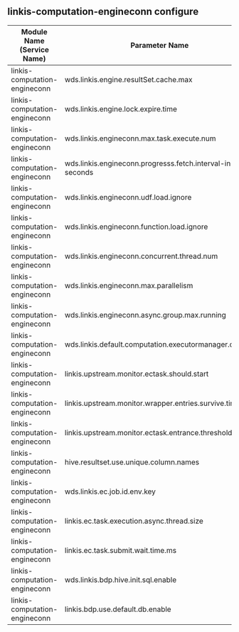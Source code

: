 ## linkis-computation-engineconn configure


| Module Name (Service Name) | Parameter Name | Default Value | Description |Used|
| -------- | -------- | ----- |----- |  -----   |
|linkis-computation-engineconn|wds.linkis.engine.resultSet.cache.max |0k|engine.resultSet.cache.max|
|linkis-computation-engineconn|wds.linkis.engine.lock.expire.time|2 * 60 * 1000 |lock.expire.time|
|linkis-computation-engineconn|wds.linkis.engineconn.max.task.execute.num|0|task.execute.num|
|linkis-computation-engineconn|wds.linkis.engineconn.progresss.fetch.interval-in-seconds| 5|interval-in-seconds|
|linkis-computation-engineconn|wds.linkis.engineconn.udf.load.ignore|true |load.ignore|
|linkis-computation-engineconn|wds.linkis.engineconn.function.load.ignore| true|function.load.ignore  |
|linkis-computation-engineconn|wds.linkis.engineconn.concurrent.thread.num|20| thread.num |
|linkis-computation-engineconn|wds.linkis.engineconn.max.parallelism| 300 |max.parallelism|
|linkis-computation-engineconn|wds.linkis.engineconn.async.group.max.running| 10|max.running |
|linkis-computation-engineconn|wds.linkis.default.computation.executormanager.clazz|org.apache.linkis.engineconn.computation.executor.creation.ComputationExecutorManagerImpl|executormanager.clazz|
|linkis-computation-engineconn|linkis.upstream.monitor.ectask.should.start|true|should.start|
|linkis-computation-engineconn|linkis.upstream.monitor.wrapper.entries.survive.time.sec|86400| survive.time.sec |
|linkis-computation-engineconn|linkis.upstream.monitor.ectask.entrance.threshold.sec| 15| entrance.threshold.sec|
|linkis-computation-engineconn|hive.resultset.use.unique.column.names|false| column.names|
|linkis-computation-engineconn|wds.linkis.ec.job.id.env.key| LINKIS_JOB_ID |job.id.env.key|
|linkis-computation-engineconn|linkis.ec.task.execution.async.thread.size| 50|thread.size|
|linkis-computation-engineconn|linkis.ec.task.submit.wait.time.ms|22|wait.time.ms|
|linkis-computation-engineconn|wds.linkis.bdp.hive.init.sql.enable| false |sql.enable|
|linkis-computation-engineconn|linkis.bdp.use.default.db.enable| true|db.enable|




